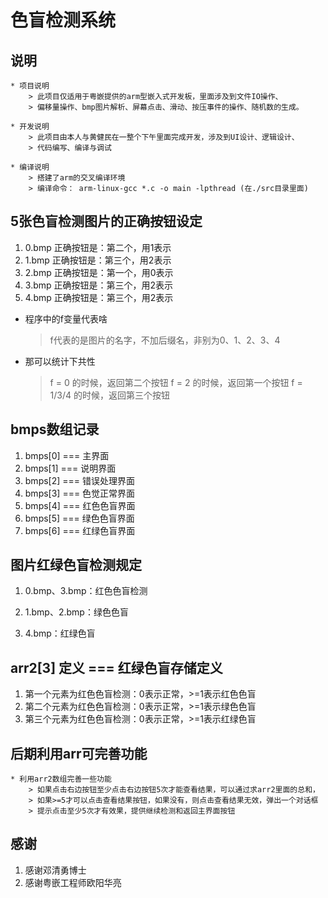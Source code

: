 # 色盲检测系统

## 说明
	
	* 项目说明
		> 此项目仅适用于粤嵌提供的arm型嵌入式开发板，里面涉及到文件IO操作、
		> 偏移量操作、bmp图片解析、屏幕点击、滑动、按压事件的操作、随机数的生成。

	* 开发说明
		> 此项目由本人与黄健民在一整个下午里面完成开发，涉及到UI设计、逻辑设计、
		> 代码编写、编译与调试
		
	* 编译说明
		> 搭建了arm的交叉编译环境
		> 编译命令： arm-linux-gcc *.c -o main -lpthread (在./src目录里面)　	


## 5张色盲检测图片的正确按钮设定

1. 0.bmp 正确按钮是：第二个，用1表示
2. 1.bmp 正确按钮是：第三个，用2表示
3. 2.bmp 正确按钮是：第一个，用0表示
4. 3.bmp 正确按钮是：第三个，用2表示
5. 4.bmp 正确按钮是：第三个，用2表示

* 程序中的f变量代表啥
	> f代表的是图片的名字，不加后缀名，非别为0、1、2、3、4

* 那可以统计下共性
	> f = 0 的时候，返回第二个按钮
	> f = 2 的时候，返回第一个按钮
 	> f = 1/3/4 的时候，返回第三个按钮

## bmps数组记录

1. bmps[0] === 主界面
2. bmps[1] === 说明界面
3. bmps[2] === 错误处理界面
4. bmps[3] === 色觉正常界面
5. bmps[4] === 红色色盲界面
6. bmps[5] === 绿色色盲界面
7. bmps[6] === 红绿色盲界面


## 图片红绿色盲检测规定
1. 0.bmp、3.bmp：红色色盲检测

2. 1.bmp、2.bmp：绿色色盲

3. 4.bmp：红绿色盲

## arr2[3] 定义 === 红绿色盲存储定义

1. 第一个元素为红色色盲检测：0表示正常，>=1表示红色色盲
2. 第二个元素为红色色盲检测：0表示正常，>=1表示绿色色盲
3. 第三个元素为红色色盲检测：0表示正常，>=1表示红绿色盲


## 后期利用arr可完善功能
	
	* 利用arr2数组完善一些功能
		> 如果点击右边按钮至少点击右边按钮5次才能查看结果，可以通过求arr2里面的总和，
		> 如果>=5才可以点击查看结果按钮，如果没有，则点击查看结果无效，弹出一个对话框
		> 提示点击至少5次才有效果，提供继续检测和返回主界面按钮

## 感谢
1. 感谢邓清勇博士
2. 感谢粤嵌工程师欧阳华亮
